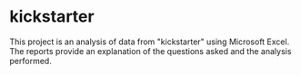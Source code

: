 # kickstarter

This project is an analysis of data from "kickstarter" using Microsoft Excel. The reports provide an explanation of the questions asked and the analysis performed.
